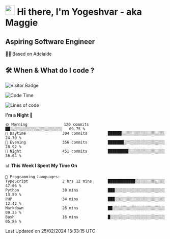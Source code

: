 <h1><img src="https://emojis.slackmojis.com/emojis/images/1531849430/4246/blob-sunglasses.gif?1531849430" width="30"/> Hi there, I'm Yogeshvar - aka Maggie</h1>

## Aspiring Software Engineer
🏂🏻  Based on Adelaide 

## 🛠 When & What do I code ?  

![Visitor Badge](https://visitor-badge.feriirawann.repl.co?username=yogeshvar&repo=yogeshvar&label=Visitors&style=plastic&color=%23457BFF&contentType=svg)

<!--START_SECTION:waka-->
![Code Time](http://img.shields.io/badge/Code%20Time-2%2C704%20hrs%2015%20mins-blue)

![Lines of code](https://img.shields.io/badge/From%20Hello%20World%20I%27ve%20Written-4.1%20million%20lines%20of%20code-blue)

**I'm a Night 🦉** 

```text
🌞 Morning                120 commits         ██░░░░░░░░░░░░░░░░░░░░░░░   09.75 % 
🌆 Daytime                304 commits         ██████░░░░░░░░░░░░░░░░░░░   24.70 % 
🌃 Evening                356 commits         ███████░░░░░░░░░░░░░░░░░░   28.92 % 
🌙 Night                  451 commits         █████████░░░░░░░░░░░░░░░░   36.64 % 
```


📊 **This Week I Spent My Time On** 

```text
💬 Programming Languages: 
TypeScript               2 hrs 12 mins       ████████████░░░░░░░░░░░░░   47.06 % 
Python                   38 mins             ███░░░░░░░░░░░░░░░░░░░░░░   13.59 % 
PHP                      34 mins             ███░░░░░░░░░░░░░░░░░░░░░░   12.42 % 
Markdown                 26 mins             ██░░░░░░░░░░░░░░░░░░░░░░░   09.35 % 
Bash                     16 mins             █░░░░░░░░░░░░░░░░░░░░░░░░   05.86 % 
```


 Last Updated on 25/02/2024 15:33:15 UTC
<!--END_SECTION:waka-->
